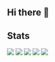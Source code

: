 ## Hi there 👋

<!--
**Ichimura-Riku/Ichimura-Riku** is a ✨ _special_ ✨ repository because its `README.md` (this file) appears on your GitHub profile.

Here are some ideas to get you started:

- 🔭 I’m currently working on ...
- 🌱 I’m currently learning ...
- 👯 I’m looking to collaborate on ...
- 🤔 I’m looking for help with ...
- 💬 Ask me about ...
- 📫 How to reach me: ...
- 😄 Pronouns: ...
- ⚡ Fun fact: ...
-->

## Stats
![](http://github-profile-summary-cards.vercel.app/api/cards/profile-details?username=Ichimura-Riku&theme=github_dark)
![](http://github-profile-summary-cards.vercel.app/api/cards/repos-per-language?username=Ichimura-Riku&theme=github_dark)
![](http://github-profile-summary-cards.vercel.app/api/cards/most-commit-language?username=Ichimura-Riku&theme=github_dark)
![](http://github-profile-summary-cards.vercel.app/api/cards/stats?username=Ichimura-Riku&theme=github_dark)
![](http://github-profile-summary-cards.vercel.app/api/cards/productive-time?username=Ichimura-Riku&theme=github_dark&utcOffset=9)

